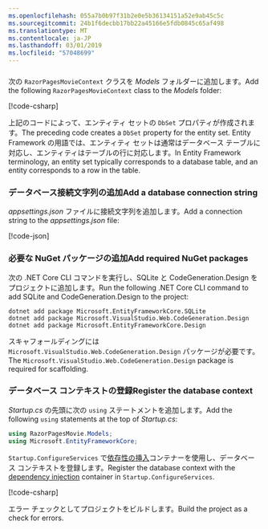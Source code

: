 ```yaml
---
ms.openlocfilehash: 055a7b0b97f31b2e0e5b36134151a52e9ab45c5c
ms.sourcegitcommit: 24b1f6decbb17bb22a45166e5fdb0845c65af498
ms.translationtype: MT
ms.contentlocale: ja-JP
ms.lasthandoff: 03/01/2019
ms.locfileid: "57048699"
---
```

<a name="dc"></a>
### 

<span data-ttu-id="c7100-101">次の `RazorPagesMovieContext` クラスを *Models* フォルダーに追加します。</span><span class="sxs-lookup"><span data-stu-id="c7100-101">Add the following `RazorPagesMovieContext` class to the *Models* folder:</span></span>  

[!code-csharp[](~/tutorials/razor-pages/razor-pages-start/sample/RazorPagesMovie22/Data/RazorPagesMovieContext.cs)]

<span data-ttu-id="c7100-102">上記のコードによって、エンティティ セットの `DbSet` プロパティが作成されます。</span><span class="sxs-lookup"><span data-stu-id="c7100-102">The preceding code creates a `DbSet` property for the entity set.</span></span> <span data-ttu-id="c7100-103">Entity Framework の用語では、エンティティ セットは通常はデータベース テーブルに対応し、エンティティはテーブルの行に対応します。</span><span class="sxs-lookup"><span data-stu-id="c7100-103">In Entity Framework terminology, an entity set typically corresponds to a database table, and an entity corresponds to a row in the table.</span></span>

<a name="cs"></a>

### <a name="add-a-database-connection-string"></a><span data-ttu-id="c7100-104">データベース接続文字列の追加</span><span class="sxs-lookup"><span data-stu-id="c7100-104">Add a database connection string</span></span>

<span data-ttu-id="c7100-105">*appsettings.json* ファイルに接続文字列を追加します。</span><span class="sxs-lookup"><span data-stu-id="c7100-105">Add a connection string to the *appsettings.json* file:</span></span>

[!code-json[](~/tutorials/razor-pages/razor-pages-start/sample/RazorPagesMovie/appsettings_SQLite.json?highlight=8-10)]

### <a name="add-required-nuget-packages"></a><span data-ttu-id="c7100-106">必要な NuGet パッケージの追加</span><span class="sxs-lookup"><span data-stu-id="c7100-106">Add required NuGet packages</span></span>

<span data-ttu-id="c7100-107">次の .NET Core CLI コマンドを実行し、SQLite と CodeGeneration.Design をプロジェクトに追加します。</span><span class="sxs-lookup"><span data-stu-id="c7100-107">Run the following .NET Core CLI command to add SQLite and CodeGeneration.Design  to the project:</span></span>

```console
dotnet add package Microsoft.EntityFrameworkCore.SQLite
dotnet add package Microsoft.VisualStudio.Web.CodeGeneration.Design
dotnet add package Microsoft.EntityFrameworkCore.Design

```

<span data-ttu-id="c7100-108">スキャフォールディングには `Microsoft.VisualStudio.Web.CodeGeneration.Design` パッケージが必要です。</span><span class="sxs-lookup"><span data-stu-id="c7100-108">The `Microsoft.VisualStudio.Web.CodeGeneration.Design` package is required for scaffolding.</span></span>

<a name="reg"></a>

### <a name="register-the-database-context"></a><span data-ttu-id="c7100-109">データベース コンテキストの登録</span><span class="sxs-lookup"><span data-stu-id="c7100-109">Register the database context</span></span>

<span data-ttu-id="c7100-110">*Startup.cs* の先頭に次の `using` ステートメントを追加します。</span><span class="sxs-lookup"><span data-stu-id="c7100-110">Add the following `using` statements at the top of *Startup.cs*:</span></span>

```csharp
using RazorPagesMovie.Models;
using Microsoft.EntityFrameworkCore;
```

<span data-ttu-id="c7100-111">`Startup.ConfigureServices` で[依存性の挿入](xref:fundamentals/dependency-injection)コンテナーを使用し、データベース コンテキストを登録します。</span><span class="sxs-lookup"><span data-stu-id="c7100-111">Register the database context with the [dependency injection](xref:fundamentals/dependency-injection) container in `Startup.ConfigureServices`.</span></span>

[!code-csharp[](~/tutorials/razor-pages/razor-pages-start/sample/RazorPagesMovie22/Startup.cs?name=snippet_UseSqlite&highlight=11-12)]

<span data-ttu-id="c7100-112">エラー チェックとしてプロジェクトをビルドします。</span><span class="sxs-lookup"><span data-stu-id="c7100-112">Build the project as a check for errors.</span></span>
